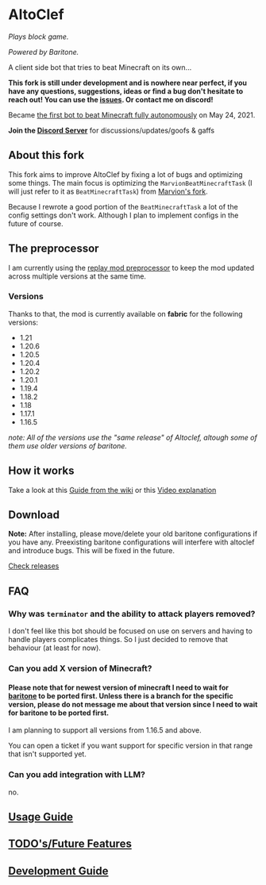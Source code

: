 # AltoClef
*Plays block game.*

*Powered by Baritone.*

A client side bot that tries to beat Minecraft on its own...

**This fork is still under development and is nowhere near perfect, if you have any questions, suggestions, ideas or find a bug don't hesitate to reach out!
You can use the [issues](https://github.com/MiranCZ/altoclef/issues). Or contact me on discord!**

Became [the first bot to beat Minecraft fully autonomously](https://youtu.be/baAa6s8tahA) on May 24, 2021.

**Join the [Discord Server](https://discord.gg/JdFP4Kqdqc)** for discussions/updates/goofs & gaffs

## About this fork
This fork aims to improve AltoClef by fixing a lot of bugs and optimizing some things. The main focus is optimizing the `MarvionBeatMinecraftTask` (I will just refer to it as `BeatMinecraftTask`) from [Marvion's fork](https://github.com/MarvionKirito/altoclef).

Because I rewrote a good portion of the `BeatMinecraftTask` a lot of the config settings don't work. Although I plan to implement configs in the future of course.  

## The preprocessor
I am currently using the [replay mod preprocessor](https://github.com/ReplayMod/preprocessor) to keep the mod updated across multiple versions at the same time.

### Versions
Thanks to that, the mod is currently available on **fabric** for the following versions:

- 1.21
- 1.20.6
- 1.20.5
- 1.20.4
- 1.20.2
- 1.20.1
- 1.19.4
- 1.18.2
- 1.18
- 1.17.1
- 1.16.5

*note: All of the versions use the "same release" of Altoclef, altough some of them use older versions of baritone.* 


## How it works

Take a look at this [Guide from the wiki](https://github.com/MiranCZ/altoclef/wiki/1:-Documentation:-Big-Picture)
or this [Video explanation](https://youtu.be/q5OmcinQ2ck?t=387)


## Download

**Note:** After installing, please move/delete your old baritone configurations if you have any. Preexisting baritone
configurations will interfere with altoclef and introduce bugs. This will be fixed in the future.

[Check releases](https://github.com/MiranCZ/altoclef/releases)


## FAQ

### Why was `terminator` and the ability to attack players removed?
I don't feel like this bot should be focused on use on servers and having to handle players complicates things.
So I just decided to remove that behaviour (at least for now).

### Can you add X version of Minecraft?
#### Please note that for newest version of minecraft I need to wait for [baritone](https://github.com/MeteorDevelopment/baritone) to be ported first. Unless there is a branch for the specific version, please do not message me about that version since I need to wait for baritone to be ported first. 
I am planning to support all versions from 1.16.5 and above.

You can open a ticket if you want support for specific version in that range that isn't supported yet.

### Can you add integration with LLM?
no.


## [Usage Guide](usage.md)

## [TODO's/Future Features](TODO.md)

## [Development Guide](develop.md)
